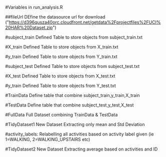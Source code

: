 
#Variables in run_analysis.R


##fileUrl 
DEfine the datasource url for download ("https://d396qusza40orc.cloudfront.net/getdata%2Fprojectfiles%2FUCI%20HAR%20Dataset.zip")

#subject_train 
Defined Table to store objects from subject_train.txt

#X_train 
Defined Table to store objects from X_train.txt

#y_train 
Defined Table to store objects from Y_train.txt

#subject_test
Defined Table to store objects from subject_test.txt

#X_test 
Defined Table to store objects from X_test.txt

#y_train 
Defined Table to store objects from Y_test.txt

#TrainData 
Define table that combine subject_train,y_train,X_train

#TestData 
Define table that combine subject_test,y_test,X_test

#FullData 
Full Dataset combining TrainData & TestData

#TidyDataset1
New Dataset Extracting only mean and Std Deviation

#activity_labels: 
Relabelling all activities based on activity label given (ie 1=WALKING, 2=WALKING_UPSTAIRS etc)

#TidyDataset2
New Dataset Extracting average based on activities and ID





